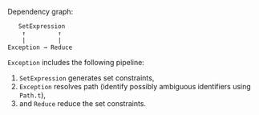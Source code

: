 Dependency graph:
```
   SetExpression
    ↑         ↑
    |         |
Exception → Reduce
```

`Exception` includes the following pipeline:
1. `SetExpression` generates set constraints,
2. `Exception` resolves path (identify possibly ambiguous identifiers using `Path.t`),
3. and `Reduce` reduce the set constraints.
